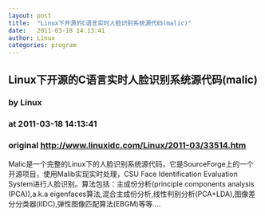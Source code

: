 ```yaml
---
layout: post
title:  "Linux下开源的C语言实时人脸识别系统源代码(malic)"
date:   2011-03-18 14:13:41
author: Linux
categories: program
---
```


## Linux下开源的C语言实时人脸识别系统源代码(malic)
### by Linux
### at 2011-03-18 14:13:41
### original <http://www.linuxidc.com/Linux/2011-03/33514.htm>

Malic是一个完整的Linux下的人脸识别系统源代码，它是SourceForge上的一个开源项目，使用Malib实现实时处理，CSU Face Identification Evaluation System进行人脸识别。算法包括：主成份分析(principle components analysis (PCA)),a.k.a eigenfaces算法,混合主成份分析,线性判别分析(PCA+LDA),图像差分分类器(IIDC),弹性图像匹配算法(EBGM)等等....